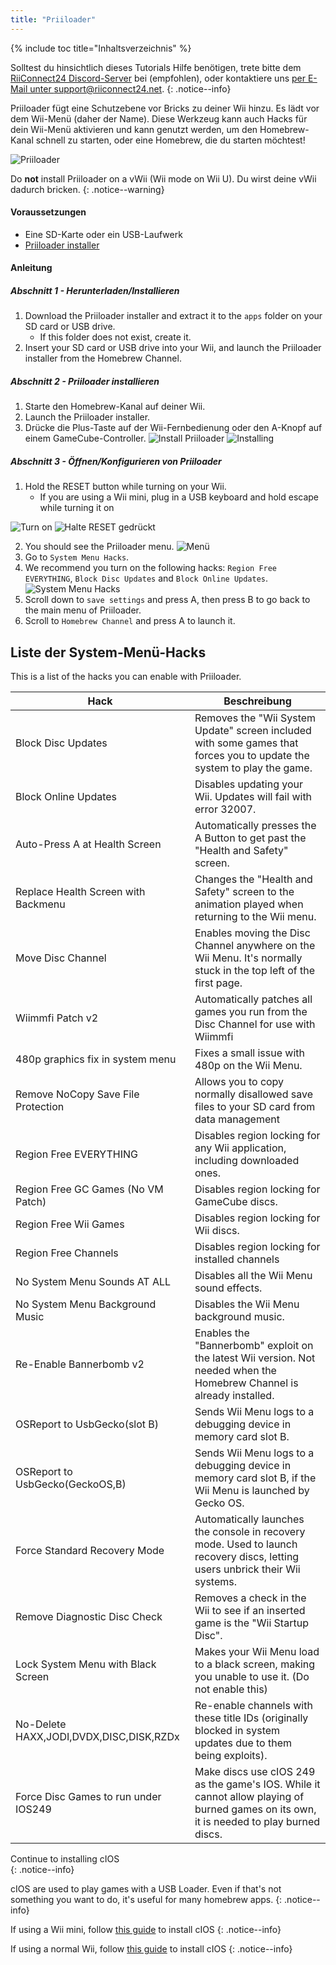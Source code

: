 ```yaml
---
title: "Priiloader"
---
```


{% include toc title="Inhaltsverzeichnis" %}

Solltest du hinsichtlich dieses Tutorials Hilfe benötigen, trete bitte dem [RiiConnect24 Discord-Server](https://discord.gg/b4Y7jfD) bei (empfohlen), oder kontaktiere uns [per E-Mail unter support@riiconnect24.net](mailto:support@riiconnect24.net).
{: .notice--info}

Priiloader fügt eine Schutzebene vor Bricks zu deiner Wii hinzu. Es lädt vor dem Wii-Menü (daher der Name). Diese Werkzeug kann auch Hacks für dein Wii-Menü aktivieren und kann genutzt werden, um den Homebrew-Kanal schnell zu starten, oder eine Homebrew, die du starten möchtest!

![Priiloader](/images/priiloader.jpg)

Do **not** install Priiloader on a vWii (Wii mode on Wii U). Du wirst deine vWii dadurch bricken.
{: .notice--warning}

#### Voraussetzungen
* Eine SD-Karte oder ein USB-Laufwerk
* [Priiloader installer](assets/files/Priiloader_v0_9.zip)

#### Anleitung
##### Abschnitt 1 - Herunterladen/Installieren

1. Download the Priiloader installer and extract it to the `apps` folder on your SD card or USB drive.
    * If this folder does not exist, create it.
2. Insert your SD card or USB drive into your Wii, and launch the Priiloader installer from the Homebrew Channel.

##### Abschnitt 2 - Priiloader installieren

1. Starte den Homebrew-Kanal auf deiner Wii.
2. Launch the Priiloader installer.
3. Drücke die Plus-Taste auf der Wii-Fernbedienung oder den A-Knopf auf einem GameCube-Controller. ![Install Priiloader](/images/Priiloader/2.png) ![Installing](/images/Priiloader/3.png)

##### Abschnitt 3 - Öffnen/Konfigurieren von Priiloader

1. Hold the RESET button while turning on your Wii.
    * If you are using a Wii mini, plug in a USB keyboard and hold escape while turning it on

![Turn on](/images/Priiloader/5.jpg) ![Halte RESET gedrückt](/images/Priiloader/4.jpg)

2. You should see the Priiloader menu. ![Menü](/images/Priiloader/6.png)
3. Go to `System Menu Hacks`.
4. We recommend you turn on the following hacks: `Region Free EVERYTHING`, `Block Disc Updates` and `Block Online Updates`. ![System Menu Hacks](/images/Priiloader/7.png)
1. Scroll down to `save settings` and press A, then press B to go back to the main menu of Priiloader.
1. Scroll to `Homebrew Channel` and press A to launch it.

## Liste der System-Menü-Hacks

This is a list of the hacks you can enable with Priiloader.

| Hack                                    | Beschreibung                                                                                                                            |
| --------------------------------------- | --------------------------------------------------------------------------------------------------------------------------------------- |
| Block Disc Updates                      | Removes the "Wii System Update" screen included with some games that forces you to update the system to play the game.                  |
| Block Online Updates                    | Disables updating your Wii. Updates will fail with error 32007.                                                                         |
| Auto-Press A at Health Screen           | Automatically presses the A Button to get past the "Health and Safety" screen.                                                          |
| Replace Health Screen with Backmenu     | Changes the "Health and Safety" screen to the animation played when returning to the Wii menu.                                          |
| Move Disc Channel                       | Enables moving the Disc Channel anywhere on the Wii Menu. It's normally stuck in the top left of the first page.                        |
| Wiimmfi Patch v2                        | Automatically patches all games you run from the Disc Channel for use with Wiimmfi                                                      |
| 480p graphics fix in system menu        | Fixes a small issue with 480p on the Wii Menu.                                                                                          |
| Remove NoCopy Save File Protection      | Allows you to copy normally disallowed save files to your SD card from data management                                                  |
| Region Free EVERYTHING                  | Disables region locking for any Wii application, including downloaded ones.                                                             |
| Region Free GC Games (No VM Patch)      | Disables region locking for GameCube discs.                                                                                             |
| Region Free Wii Games                   | Disables region locking for Wii discs.                                                                                                  |
| Region Free Channels                    | Disables region locking for installed channels                                                                                          |
| No System Menu Sounds AT ALL            | Disables all the Wii Menu sound effects.                                                                                                |
| No System Menu Background Music         | Disables the Wii Menu background music.                                                                                                 |
| Re-Enable Bannerbomb v2                 | Enables the "Bannerbomb" exploit on the latest Wii version. Not needed when the Homebrew Channel is already installed.                  |
| OSReport to UsbGecko(slot B)            | Sends Wii Menu logs to a debugging device in memory card slot B.                                                                        |
| OSReport to UsbGecko(GeckoOS,B)         | Sends Wii Menu logs to a debugging device in memory card slot B, if the Wii Menu is launched by Gecko OS.                               |
| Force Standard Recovery Mode            | Automatically launches the console in recovery mode. Used to launch recovery discs, letting users unbrick their Wii systems.            |
| Remove Diagnostic Disc Check            | Removes a check in the Wii to see if an inserted game is the "Wii Startup Disc".                                                        |
| Lock System Menu with Black Screen      | Makes your Wii Menu load to a black screen, making you unable to use it. (Do not enable this)                                           |
| No-Delete HAXX,JODI,DVDX,DISC,DISK,RZDx | Re-enable channels with these title IDs (originally blocked in system updates due to them being exploits).                              |
| Force Disc Games to run under IOS249    | Make discs use cIOS 249 as the game's IOS. While it cannot allow playing of burned games on its own, it is needed to play burned discs. |


Continue to installing cIOS<br>
{: .notice--info}

cIOS are used to play games with a USB Loader. Even if that's not something you want to do, it's useful for many homebrew apps.
{: .notice--info}

If using a Wii mini, follow [this guide](cios-mini) to install cIOS
{: .notice--info}

If using a normal Wii, follow [this guide](cios) to install cIOS
{: .notice--info}
